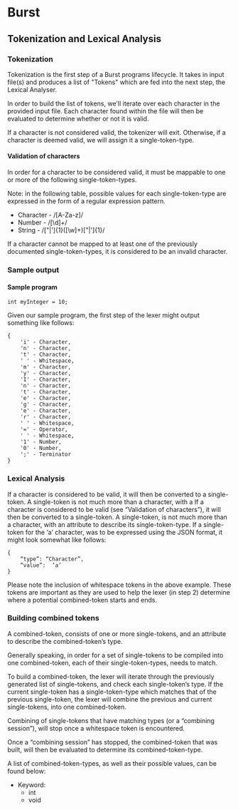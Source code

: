 # Burst
## Tokenization and Lexical Analysis

### Tokenization

Tokenization is the first step of a Burst programs lifecycle. 
It takes in input file(s) and produces a list of "Tokens" which are fed into the next step, the Lexical Analyser.

In order to build the list of tokens, we'll iterate over each character in the provided input file.
Each character found within the file will then be evaluated to determine whether or not it is valid.

If a character is not considered valid, the tokenizer will exit. Otherwise, if a character is deemed valid, we will assign it a single-token-type.

#### Validation of characters

In order for a character to be considered valid, it must be mappable to one or more of the following single-token-types.

Note: in the following table, possible values for each single-token-type are expressed in the form of a regular expression pattern.

* Character - /[A-Za-z]/
* Number - /[\d]+/
* String - /[\"|\']{1}([\w]+)[\"|\']{1}/

If a character cannot be mapped to at least one of the previously documented single-token-types, it is considered to be an invalid character.

### Sample output

#### Sample program

    int myInteger = 10;

Given our sample program, the first step of the lexer might output something like follows:

    {
        'i' - Character,
        'n' - Character,
        't' - Character,
        ' ' - Whitespace,
        'm' - Character,
        'y' - Character,
        'I' - Character,
        'n' - Character,
        't' - Character,
        'e' - Character,
        'g' - Character,
        'e' - Character,
        'r' - Character,
        ' ' - Whitespace,
        '=' - Operator,
        ' ' - Whitespace,
        '1' - Number,
        '0' - Number,
        ';' - Terminator
    }


### Lexical Analysis

If a character is considered to be valid, it will then be converted to a single-token.
A single-token is not much more than a character, with a
If a character is considered to be valid (see “Validation of characters”), it will then be converted to a single-token.
A single-token, is not much more than a character, with an attribute to describe its single-token-type.
If a single-token for the ‘a’ character, was to be expressed using the JSON format, it might look somewhat like follows:

    {
        “type”: “Character”,
        “value”:  ‘a’
    }

Please note the inclusion of whitespace tokens in the above example. These tokens are important as they are used to help the lexer (in step 2) determine where a potential combined-token starts and ends.

### Building combined tokens

A combined-token, consists of one or more single-tokens, and an attribute to describe the combined-token’s type.

Generally speaking, in order for a set of single-tokens to be compiled into one combined-token, each of their single-token-types, needs to match.

To build a combined-token, the lexer will iterate through the previously generated list of single-tokens, and check each single-token’s type. If the current single-token has a single-token-type which matches that of the previous single-token, the lexer will combine the previous and current single-tokens, into one combined-token.

Combining of single-tokens that have matching types (or a “combining session”), will stop once a whitespace token is encountered.

Once a “combining session” has stopped, the combined-token that was built, will then be evaluated to determine its combined-token-type.

A list of combined-token-types, as well as their possible values, can be found below:

* Keyword:
    * int
    * void
